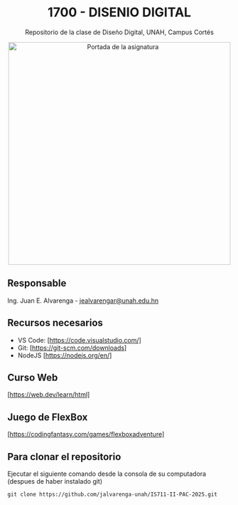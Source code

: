 
<div align="center">

  # 1700 - DISENIO DIGITAL

  Repositorio de la clase de Diseño Digital, UNAH, Campus Cortés
  
  <img aling="right" src = "https://campusvirtual.unah.edu.hn/pluginfile.php/1381473/course/overviewfiles/Tarjeta%20de%20Visita%20Disen%CC%83ador%20Web%20Ilustrado%20Amarillo.png" alt="Portada de la asignatura" width=500/>
</div>

## Responsable

Ing. Juan E. Alvarenga - jealvarengar@unah.edu.hn

## Recursos necesarios

- VS Code: [https://code.visualstudio.com/]
- Git: [https://git-scm.com/downloads]
- NodeJS [https://nodejs.org/en/]

## Curso Web
[https://web.dev/learn/html]


## Juego de FlexBox
[https://codingfantasy.com/games/flexboxadventure]


## Para clonar el repositorio

Ejecutar el siguiente comando desde la consola de su computadora (despues de haber instalado git)

```
git clone https://github.com/jalvarenga-unah/IS711-II-PAC-2025.git
```
